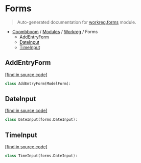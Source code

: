 # Forms

> Auto-generated documentation for [workreg.forms](..\..\workreg\forms.py) module.

- [Coombboom](..\README.md#coombboom-index) / [Modules](..\MODULES.md#coombboom-modules) / [Workreg](index.md#workreg) / Forms
    - [AddEntryForm](#addentryform)
    - [DateInput](#dateinput)
    - [TimeInput](#timeinput)

## AddEntryForm

[[find in source code]](..\..\workreg\forms.py#L17)

```python
class AddEntryForm(ModelForm):
```

## DateInput

[[find in source code]](..\..\workreg\forms.py#L10)

```python
class DateInput(forms.DateInput):
```

## TimeInput

[[find in source code]](..\..\workreg\forms.py#L13)

```python
class TimeInput(forms.DateInput):
```
